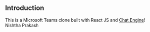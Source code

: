 ## Introduction

This is a Microsoft Teams clone built with React JS and [Chat Engine](https://chatengine.io)!
Nishtha Prakash


